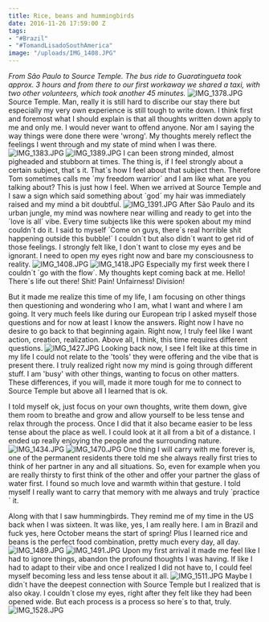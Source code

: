 ```yaml
---
title: Rice, beans and hummingbirds
date: 2016-11-26 17:59:00 Z
tags:
- "#Brazil"
- "#TomandLisadoSouthAmerica"
image: "/uploads/IMG_1408.JPG"
---
```


*From São Paulo to Source Temple. The bus ride to Guaratingueta took approx. 3 hours and from there to our first workaway we shared a taxi, with two other volunteers, which took another 45 minutes.* <!--more-->
![IMG_1378.JPG](/uploads/IMG_1378.JPG)
Source Temple. Man, really it is still hard to discribe our stay there but especially my very own experience is still tough to write down. I think first and foremost what I should explain is that all thoughts written down apply to me and only me. I would never want to offend anyone. Nor am I saying the way things were done there were 'wrong'. My thoughts merely reflect the feelings I went through and my state of mind when I was there.
![IMG_1383.JPG](/uploads/IMG_1383.JPG)
![IMG_1389.JPG](/uploads/IMG_1389.JPG)
I can been strong minded, almost pigheaded and stubborn at times. The thing is, if I feel strongly about a certain subject, that´s it. That´s how I feel about that subject then. Therefore Tom sometimes calls me ´my freedom warrior´ and I am like what are you talking about? This is just how I feel. When we arrived at Source Temple and I saw a sign which said something about ´god´ my hair was immediately raised and my mind a bit doubtful.
![IMG_1391.JPG](/uploads/IMG_1391.JPG)
After São Paulo and its urban jungle, my mind was nowhere near willing and ready to get into the ´love is all´ vibe. Every time subjects like this were spoken about my mind couldn´t do it. I said to myself ´Come on guys, there´s real horrible shit happening outside this bubble!´ I couldn´t but also didn´t want to get rid of those feelings. I strongly felt like, I don´t want to close my eyes and be ignorant. I need to open my eyes right now and bare my consciousness to reality.
![IMG_1408.JPG](/uploads/IMG_1408.JPG)
![IMG_1418.JPG](/uploads/IMG_1418.JPG)
Especially my first week there I couldn´t ´go with the flow´. My thoughts kept coming back at me. Hello! There´s life out there! Shit! Pain! Unfairness! Division!

But it made me realize this time of my life, I am focusing on other things then questioning and wondering who I am, what I want and where I am going. It very much feels like during our European trip I asked myself those questions and for now at least I know the answers. Right now I have no desire to go back to that beginning again. Right now, I truly feel like I want action, creation, realization. Above all, I think, this time requires different questions.
![IMG_1427.JPG](/uploads/IMG_1427.JPG)
Looking back now, I see I felt like at this time in my life I could not relate to the 'tools' they were offering and the vibe that is present there. I truly realized right now my mind is going through different stuff. I am 'busy' with other things, wanting to focus on other matters. These differences, if you will, made it more tough for me to connect to Source Temple but above all I learned that is ok.

I told myself ok, just focus on your own thoughts, write them down, give them room to breathe and grow and allow yourself to be less tense and relax through the process. Once I did that it also became easier to be less tense about the place as well. I could look at it all from a bit of a distance. I ended up really enjoying the people and the surrounding nature.
![IMG_1434.JPG](/uploads/IMG_1434.JPG)
![IMG_1470.JPG](/uploads/IMG_1470.JPG)
One thing I will carry with me forever is, one of the permanent residents there told me she always really first tries to think of her partner in any and all situations. So, even for example when you are really thirsty to first think of the other and offer your partner the glass of water first. I found so much love and warmth within that gesture. I told myself I really want to carry that memory with me always and truly ´practice´ it.

Along with that I saw hummingbirds. They remind me of my time in the US back when I was sixteen. It was like, yes, I am really here. I am in Brazil and fuck yes, here October means the start of spring! Plus I learned rice and beans is the perfect food combination, pretty much every day, all day.
![IMG_1489.JPG](/uploads/IMG_1489.JPG)
![IMG_1491.JPG](/uploads/IMG_1491.JPG)
Upon my first arrival it made me feel like I had to ignore things, abandon the profound thoughts I was having. If like I had to adapt to their vibe and once I realized I did not have to, I could feel myself becoming less and less tense about it all.
![IMG_1511.JPG](/uploads/IMG_1511.JPG)
Maybe I didn´t have the deepest connection with Source Temple but I realized that is also okay. I couldn´t close my eyes, right after they felt like they had been opened wide. But each process is a process so here´s to that, truly.
![IMG_1528.JPG](/uploads/IMG_1528.JPG)